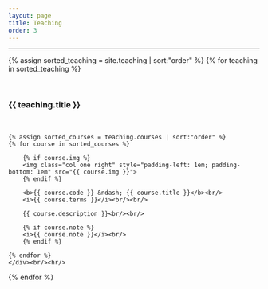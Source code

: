 ```yaml
---
layout: page
title: Teaching
order: 3
---
```


<hr/>
<div>

{% assign sorted_teaching = site.teaching | sort:"order" %}
{% for teaching in sorted_teaching %}
    <div><br/>
    <h3>{{ teaching.title }}</h3><br/>

    {% assign sorted_courses = teaching.courses | sort:"order" %}
    {% for course in sorted_courses %}

        {% if course.img %}
        <img class="col one right" style="padding-left: 1em; padding-bottom: 1em" src="{{ course.img }}">
        {% endif %}

        <b>{{ course.code }} &ndash; {{ course.title }}</b><br/>
        <i>{{ course.terms }}</i><br/><br/>

        {{ course.description }}<br/><br/>
        
        {% if course.note %}
        <i>{{ course.note }}</i><br/>
        {% endif %}

    {% endfor %}
    </div><br/><hr/>
{% endfor %}

</div>